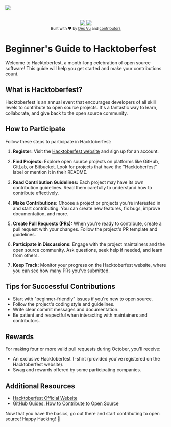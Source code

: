 ![](https://raw.githubusercontent.com/Shankarkharel/hactoberfest2023/master/Images/hacktoberfestMeetupNepal.png)

<br/>

<div align="center">
    <a href="https://hacktoberfest.digitalocean.com/">
            <img src="https://img.shields.io/badge/Hacktoberfest%202020-Win%20a%20T--Shirt-critical"></img>
</a>
    <a href="https://github.com/Parajulibkrm/Hacktoberfest-Nepal/fork">
            <img src="https://img.shields.io/badge/PRs-welcome-brightgreen.svg"></img>
        </a>   
    
</div>

<div align="center">
  <sub>Built with ❤︎ by
  <a href="https://twitter.com/Codekavya">Dès Vu</a> and
  <a href="https://github.com/Parajulibkrm/Hacktoberfest-Nepal/graphs/contributors">
    contributors
  </a>
</div>

# Beginner's Guide to Hacktoberfest

Welcome to Hacktoberfest, a month-long celebration of open source software! This guide will help you get started and make your contributions count.

## What is Hacktoberfest?

Hacktoberfest is an annual event that encourages developers of all skill levels to contribute to open source projects. It's a fantastic way to learn, collaborate, and give back to the open source community.

## How to Participate

Follow these steps to participate in Hacktoberfest:

1. **Register:** Visit the [Hacktoberfest website](https://hacktoberfest.digitalocean.com/) and sign up for an account.

2. **Find Projects:** Explore open source projects on platforms like GitHub, GitLab, or Bitbucket. Look for projects that have the "Hacktoberfest" label or mention it in their README.

3. **Read Contribution Guidelines:** Each project may have its own contribution guidelines. Read them carefully to understand how to contribute effectively.

4. **Make Contributions:** Choose a project or projects you're interested in and start contributing. You can create new features, fix bugs, improve documentation, and more.

5. **Create Pull Requests (PRs):** When you're ready to contribute, create a pull request with your changes. Follow the project's PR template and guidelines.

6. **Participate in Discussions:** Engage with the project maintainers and the open source community. Ask questions, seek help if needed, and learn from others.

7. **Keep Track:** Monitor your progress on the Hacktoberfest website, where you can see how many PRs you've submitted.

## Tips for Successful Contributions

- Start with "beginner-friendly" issues if you're new to open source.
- Follow the project's coding style and guidelines.
- Write clear commit messages and documentation.
- Be patient and respectful when interacting with maintainers and contributors.

## Rewards

For making four or more valid pull requests during October, you'll receive:

- An exclusive Hacktoberfest T-shirt (provided you've registered on the Hacktoberfest website).
- Swag and rewards offered by some participating companies.

## Additional Resources

- [Hacktoberfest Official Website](https://hacktoberfest.digitalocean.com/)
- [GitHub Guides: How to Contribute to Open Source](https://guides.github.com/activities/contributing-to-open-source/)

Now that you have the basics, go out there and start contributing to open source! Happy Hacking! 🚀

